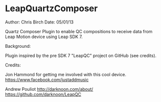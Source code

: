 LeapQuartzComposer
==================
Author: Chris Birch
Date: 05/01/13

Quartz Composer Plugin to enable QC compositions to receive data from Leap Motion device using Leap SDK 7.

Background:

Plugin inspired by the pre SDK 7 "LeapQC" project on GitHub (see credits). 

Credits:

Jon Hammond for getting me involved with this cool device.
https://www.facebook.com/justaddmusic

Andrew Pouliot
http://darknoon.com/about/
https://github.com/darknoon/LeapQC

